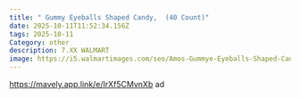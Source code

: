 ```yaml
---
title: " Gummy Eyeballs Shaped Candy,  (40 Count)"
date: 2025-10-11T11:52:34.156Z
tags: 2025-10-11
Category: other
description: 7.XX WALMART
image: https://i5.walmartimages.com/seo/Amos-Gummye-Eyeballs-Shaped-Candy-Perfect-Treat-for-Kids-for-Halloween-Parties-40-Count_15845d65-3c67-4a99-89ca-8d58bb666cfa.1b0d88ad94e0d5efe8c12c8833fcbc77.jpeg?odnHeight=2000&odnWidth=2000&odnBg=FFFFFF
---
```

https://mavely.app.link/e/IrXf5CMvnXb     ad
